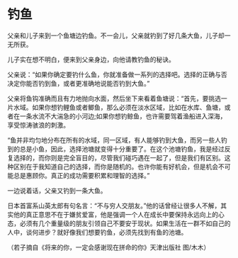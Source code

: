 # 钓鱼

父亲和儿子来到一个鱼塘边钓鱼。不一会儿，父亲就钓到了好几条大鱼，儿子却一无所获。 

儿子实在想不明白，便来到父亲身边，向他请教钓鱼的秘诀。 

父亲说：“如果你确定要钓什么鱼，你就准备做一系列的选择吧。选择的正确与否决定你能否钓到鱼，或者更准确地说能否钓到大鱼。” 

父亲将鱼钩准确而且有力地抛向水面，然后坐下来看着鱼塘说：“首先，要挑选一片水域。如果你想钓鲤鱼或者鲫鱼，那么必须在淡水区域，比如在水库、鱼塘，或者在一条水流不大湍急的小河边;如果你想钓鲸鱼，也许需要驾着渔船进入深海，享受惊涛骇浪的刺激。 

“鱼并非均匀地分布在所有的水域，同一区域，有人能够钓到大鱼，而另一些人钓到的总是小鱼，因此，选择池塘就变得十分重要了。在这个池塘钓鱼，我是经过反复选择的，而你则是完全盲目的，尽管我们碰巧遇在一起了，但是我们有区别。这种区别在于我知道自己的选择，而你是随机的。也许你能有好机会，但是机会不可能总是惠顾你。真正的成功需要积累和理智的选择。” 

一边说着话，父亲又钓到一条大鱼。 

日本首富系山英太郎有句名言：“不与穷人交朋友。”他的话曾经让很多人不解，其实他的真正意思不在于嫌贫爱富，他是强调一个人在成长中要保持永远向上的心态，必须有几个重量级的朋友引领自己不要安于现状。如果生活在一群不如自己的人中，谈何进步？就好像我们想要钓鱼，必须先找到有鱼的池塘。 

（若子摘自《将来的你，一定会感谢现在拼命的你》天津出版社 图/木木）